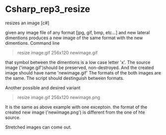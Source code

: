 Csharp_rep3_resize
==================

resizes an image [c#]

given any image file of any format [jpg, gif, bmp, etc...] and new lateral dimentions produces a new image 
of the same format with the new dimentions.
Command line
> resize image.gif 256x120 newimage.gif

that symbol between the dimentions is a low case letter 'x'.
The source image ('image.gif')should be preserved, non-destroyed. And the created image should have name 'newimage.gif'
The formats of the both images are the same. The script should destinguish between formats.

Another possible and desired variant 
> resize image.gif 256x120 newimage.png

It is the same as above example with one exceptoin. the format of the created new image ('newimage.png') is different from the one of hte source.

Stretched images can come out.
